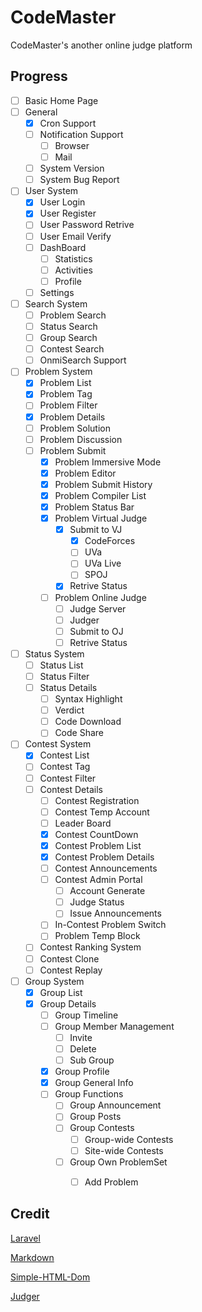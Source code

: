 # CodeMaster
CodeMaster's another online judge platform

## Progress

- [ ] Basic Home Page
- [ ] General
    - [X] Cron Support
    - [ ] Notification Support
        - [ ] Browser
        - [ ] Mail
    - [ ] System Version
    - [ ] System Bug Report
- [ ] User System
    - [X] User Login
    - [X] User Register
    - [ ] User Password Retrive
    - [ ] User Email Verify
    - [ ] DashBoard
        - [ ] Statistics
        - [ ] Activities
        - [ ] Profile
    - [ ] Settings
- [ ] Search System
    - [ ] Problem Search
    - [ ] Status Search
    - [ ] Group Search
    - [ ] Contest Search
    - [ ] OnmiSearch Support
- [ ] Problem System
    - [X] Problem List
    - [X] Problem Tag
    - [ ] Problem Filter
    - [X] Problem Details
    - [ ] Problem Solution
    - [ ] Problem Discussion
    - [ ] Problem Submit
        - [X] Problem Immersive Mode
        - [X] Problem Editor
        - [X] Problem Submit History
        - [X] Problem Compiler List
        - [X] Problem Status Bar
        - [X] Problem Virtual Judge
            - [X] Submit to VJ
                - [X] CodeForces
                - [ ] UVa
                - [ ] UVa Live
                - [ ] SPOJ
            - [X] Retrive Status
        - [ ] Problem Online Judge
            - [ ] Judge Server
            - [ ] Judger
            - [ ] Submit to OJ
            - [ ] Retrive Status
- [ ] Status System
    - [ ] Status List
    - [ ] Status Filter
    - [ ] Status Details
        - [ ] Syntax Highlight
        - [ ] Verdict
        - [ ] Code Download
        - [ ] Code Share
- [ ] Contest System
    - [X] Contest List
    - [ ] Contest Tag
    - [ ] Contest Filter
    - [ ] Contest Details
        - [ ] Contest Registration
        - [ ] Contest Temp Account
        - [ ] Leader Board
        - [X] Contest CountDown
        - [X] Contest Problem List
        - [X] Contest Problem Details
        - [ ] Contest Announcements
        - [ ] Contest Admin Portal
            - [ ] Account Generate
            - [ ] Judge Status
            - [ ] Issue Announcements
        - [ ] In-Contest Problem Switch
        - [ ] Problem Temp Block
    - [ ] Contest Ranking System
    - [ ] Contest Clone
    - [ ] Contest Replay
- [ ] Group System
    - [X] Group List
    - [X] Group Details
        - [ ] Group Timeline
        - [ ] Group Member Management
            - [ ] Invite
            - [ ] Delete
            - [ ] Sub Group
        - [X] Group Profile
        - [X] Group General Info
        - [ ] Group Functions
            - [ ] Group Announcement
            - [ ] Group Posts
            - [ ] Group Contests
                - [ ] Group-wide Contests
                - [ ] Site-wide Contests
            - [ ] Group Own ProblemSet
                - [ ] Add Problem


## Credit

[Laravel](https://github.com/laravel/laravel)

[Markdown](https://github.com/GrahamCampbell/Laravel-Markdown)

[Simple-HTML-Dom](https://github.com/sunra/php-simple-html-dom-parser)

[Judger](https://github.com/QingdaoU/Judger)
